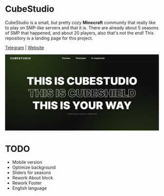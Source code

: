 # CubeStudio

CubeStudio is a small, but pretty cozy <b>Minecraft</b> community that really like to play on SMP-like servers and that it is. There are already about 5 seasons of SMP that happened, and about 20 players, also that's not the end! This repository is a landing page for this project.

<a href="https://t.me/+Gphg_BIJEdMwMmFi">Telegram</a> |
<a href="https://fadegor05.github.io/CubeStudio/">Website</a>



<img src="./readme/picture1.png">

# TODO

- Mobile version
- Optimize background
- Sliders for seasons
- Rework About block
- Rework Footer
- English language